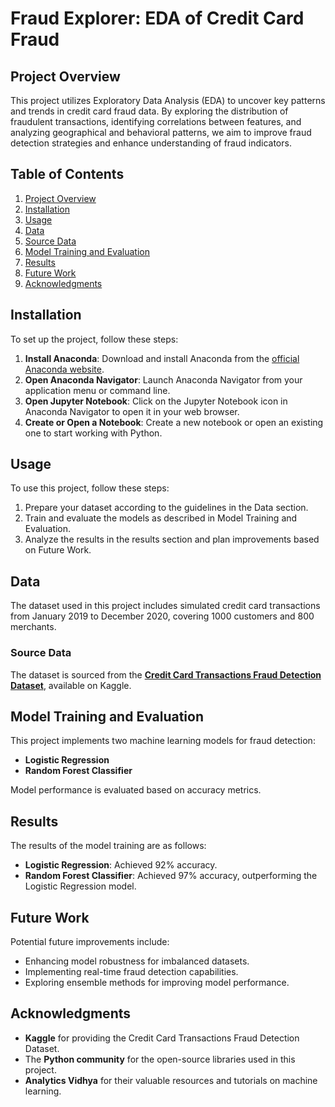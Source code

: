 # Fraud Explorer: EDA of Credit Card Fraud

## Project Overview

<p align="center">
  
This project utilizes Exploratory Data Analysis (EDA) to uncover key patterns and trends in credit card fraud data. By exploring the distribution of fraudulent transactions, identifying correlations between features, and analyzing geographical and behavioral patterns, we aim to improve fraud detection strategies and enhance understanding of fraud indicators.
  
</p>

## Table of Contents
1. [Project Overview](#project-overview)
2. [Installation](#installation)
3. [Usage](#usage)
4. [Data](#data)
5. [Source Data](#source-data)
6. [Model Training and Evaluation](#model-training-and-evaluation)
7. [Results](#results)
8. [Future Work](#future-work)
9. [Acknowledgments](#acknowledgments)

## Installation
To set up the project, follow these steps:

1. **Install Anaconda**: Download and install Anaconda from the [official Anaconda website](https://www.anaconda.com/products/distribution).
2. **Open Anaconda Navigator**: Launch Anaconda Navigator from your application menu or command line.
3. **Open Jupyter Notebook**: Click on the Jupyter Notebook icon in Anaconda Navigator to open it in your web browser.
4. **Create or Open a Notebook**: Create a new notebook or open an existing one to start working with Python.

## Usage
To use this project, follow these steps:

1. Prepare your dataset according to the guidelines in the Data section.
2. Train and evaluate the models as described in Model Training and Evaluation.
3. Analyze the results in the results section and plan improvements based on Future Work.

## Data

The dataset used in this project includes simulated credit card transactions from January 2019 to December 2020, covering 1000 customers and 800 merchants.

### Source Data
The dataset is sourced from the [**Credit Card Transactions Fraud Detection Dataset**](https://www.kaggle.com/datasets/kartik2112/fraud-detection), available on Kaggle.

## Model Training and Evaluation
This project implements two machine learning models for fraud detection:
- **Logistic Regression**
- **Random Forest Classifier**

Model performance is evaluated based on accuracy metrics.

## Results
The results of the model training are as follows:
- **Logistic Regression**: Achieved 92% accuracy.
- **Random Forest Classifier**: Achieved 97% accuracy, outperforming the Logistic Regression model.

## Future Work
Potential future improvements include:
- Enhancing model robustness for imbalanced datasets.
- Implementing real-time fraud detection capabilities.
- Exploring ensemble methods for improving model performance.

## Acknowledgments
- **Kaggle** for providing the Credit Card Transactions Fraud Detection Dataset.
- The **Python community** for the open-source libraries used in this project.
- **Analytics Vidhya** for their valuable resources and tutorials on machine learning.

